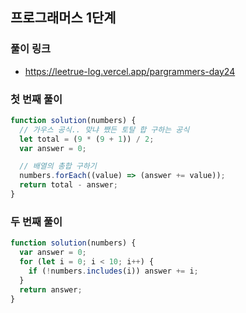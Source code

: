 ## 프로그래머스 1단계

### 풀이 링크

- https://leetrue-log.vercel.app/pargrammers-day24

### 첫 번째 풀이

```javascript
function solution(numbers) {
  // 가우스 공식.. 맞냐 쨌든 토탈 합 구하는 공식
  let total = (9 * (9 + 1)) / 2;
  var answer = 0;

  // 배열의 총합 구하기
  numbers.forEach((value) => (answer += value));
  return total - answer;
}
```

### 두 번째 풀이

```javascript
function solution(numbers) {
  var answer = 0;
  for (let i = 0; i < 10; i++) {
    if (!numbers.includes(i)) answer += i;
  }
  return answer;
}
```
